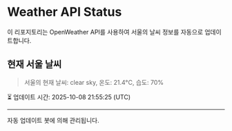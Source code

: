 
# Weather API Status

이 리포지토리는 OpenWeather API를 사용하여 서울의 날씨 정보를 자동으로 업데이트합니다.

## 현재 서울 날씨
> 서울의 현재 날씨: clear sky, 온도: 21.4°C, 습도: 70%

⏳ 업데이트 시간: 2025-10-08 21:55:25 (UTC)

---
자동 업데이트 봇에 의해 관리됩니다.
